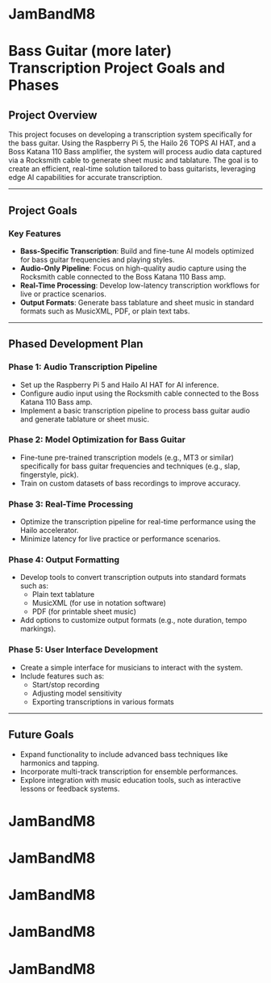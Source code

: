 # JamBandM8
# Bass Guitar (more later) Transcription Project Goals and Phases

## **Project Overview**
This project focuses on developing a transcription system specifically for the bass guitar. Using the Raspberry Pi 5, the Hailo 26 TOPS AI HAT, and a Boss Katana 110 Bass amplifier, the system will process audio data captured via a Rocksmith cable to generate sheet music and tablature. The goal is to create an efficient, real-time solution tailored to bass guitarists, leveraging edge AI capabilities for accurate transcription.

---

## **Project Goals**

### **Key Features**
- **Bass-Specific Transcription**: Build and fine-tune AI models optimized for bass guitar frequencies and playing styles.
- **Audio-Only Pipeline**: Focus on high-quality audio capture using the Rocksmith cable connected to the Boss Katana 110 Bass amp.
- **Real-Time Processing**: Develop low-latency transcription workflows for live or practice scenarios.
- **Output Formats**: Generate bass tablature and sheet music in standard formats such as MusicXML, PDF, or plain text tabs.

---

## **Phased Development Plan**

### **Phase 1: Audio Transcription Pipeline**
- Set up the Raspberry Pi 5 and Hailo AI HAT for AI inference.
- Configure audio input using the Rocksmith cable connected to the Boss Katana 110 Bass amp.
- Implement a basic transcription pipeline to process bass guitar audio and generate tablature or sheet music.

### **Phase 2: Model Optimization for Bass Guitar**
- Fine-tune pre-trained transcription models (e.g., MT3 or similar) specifically for bass guitar frequencies and techniques (e.g., slap, fingerstyle, pick).
- Train on custom datasets of bass recordings to improve accuracy.

### **Phase 3: Real-Time Processing**
- Optimize the transcription pipeline for real-time performance using the Hailo accelerator.
- Minimize latency for live practice or performance scenarios.

### **Phase 4: Output Formatting**
- Develop tools to convert transcription outputs into standard formats such as:
  - Plain text tablature
  - MusicXML (for use in notation software)
  - PDF (for printable sheet music)
- Add options to customize output formats (e.g., note duration, tempo markings).

### **Phase 5: User Interface Development**
- Create a simple interface for musicians to interact with the system.
- Include features such as:
  - Start/stop recording
  - Adjusting model sensitivity
  - Exporting transcriptions in various formats

---

## **Future Goals**
- Expand functionality to include advanced bass techniques like harmonics and tapping.
- Incorporate multi-track transcription for ensemble performances.
- Explore integration with music education tools, such as interactive lessons or feedback systems.

# JamBandM8
# JamBandM8
# JamBandM8
# JamBandM8
# JamBandM8
